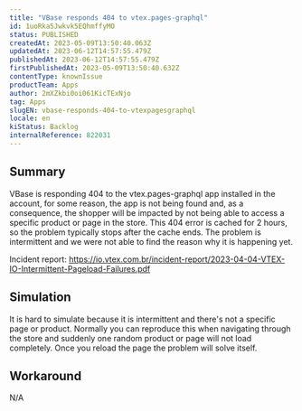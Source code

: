 ```yaml
---
title: "VBase responds 404 to vtex.pages-graphql"
id: 1uoRka5Jwkvk5EQhmffyMO
status: PUBLISHED
createdAt: 2023-05-09T13:50:40.063Z
updatedAt: 2023-06-12T14:57:55.479Z
publishedAt: 2023-06-12T14:57:55.479Z
firstPublishedAt: 2023-05-09T13:50:40.632Z
contentType: knownIssue
productTeam: Apps
author: 2mXZkbi0oi061KicTExNjo
tag: Apps
slugEN: vbase-responds-404-to-vtexpagesgraphql
locale: en
kiStatus: Backlog
internalReference: 822031
---
```


## Summary


VBase is responding 404 to the vtex.pages-graphql app installed in the account, for some reason, the app is not being found and, as a consequence, the shopper will be impacted by not being able to access a specific product or page in the store. This 404 error is cached for 2 hours, so the problem typically stops after the cache ends. The problem is intermittent and we were not able to find the reason why it is happening yet.

Incident report: https://io.vtex.com.br/incident-report/2023-04-04-VTEX-IO-Intermittent-Pageload-Failures.pdf


##

## Simulation


It is hard to simulate because it is intermittent and there's not a specific page or product. Normally you can reproduce this when navigating through the store and suddenly one random product or page will not load completely. Once you reload the page the problem will solve itself.


##

## Workaround


N/A





